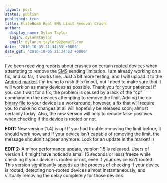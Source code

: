 ```yaml
---
layout: post
status: publish
published: true
title: EliteBomb Root SMS Limit Removal Crash
author:
  display_name: Dylan Taylor
  login: dylanmtaylor
  email: dylan.m.taylor92@gmail.com
date: '2010-10-05 21:34:53 +0000'
date_gmt: '2010-10-05 21:34:53 +0000'
---
```

<p>I've been receiving reports about crashes on certain <a class="zem_slink" title="Root" rel="wikipedia" href="http://en.wikipedia.org/wiki/Root">rooted</a> devices when attempting to remove the <a class="zem_slink" title="SMS" rel="wikipedia" href="http://en.wikipedia.org/wiki/SMS">SMS</a> sending limitation. I am already working on a fix, and so far, it works fine. Just a bit more testing, and I will upload it to the <a class="zem_slink" title="Android Market" rel="homepage" href="http://www.android.com/market/">Android market</a>. I'm trying to rush this fix out, but I need to make sure that it will work on as many devices as possible. Thank you for your patience! If you can't wait for a fix, the problem is caused by a lack of the "cp" command on the devices attempting to remove the limit. Adding the cp <a class="zem_slink" title="Binary file" rel="wikipedia" href="http://en.wikipedia.org/wiki/Binary_file">binary file</a> to your device is a workaround, however, a fix that will require you to make no changes at all will hopefully be released soon; almost certainly today. Also, the new version will help to reduce false positives when checking if the device is rooted or not.</p>
<p><strong>EDIT:</strong> New version [1.4] is up! If you had trouble removing the limit before, it  should work now, and if your device isn't capable of removing the limit, the message shouldn't appear anymore. Look for an update in the market! :)</p>
<p><strong>EDIT 2:</strong> A minor performance update, version 1.5 is released. Users of version 1.4 might have noticed a small (5 seconds or less) freeze while checking if your device is rooted or not, even if your device isn't rooted. This version significantly speeds up the process of checking if your device is rooted, detecting non-rooted devices almost instantaneously, and virtually removing the delay completely for those devices.</p>
